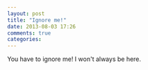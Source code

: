```yaml
---
layout: post
title: "Ignore me!"
date: 2013-08-03 17:26
comments: true
categories:
---
```


You have to ignore me!  I won't always be here.
